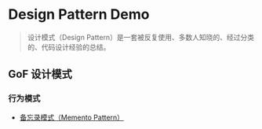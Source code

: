 # Design Pattern Demo

> 设计模式（Design Pattern）是一套被反复使用、多数人知晓的、经过分类的、代码设计经验的总结。


## GoF 设计模式

### 行为模式

- [备忘录模式（Memento Pattern）](./docs/memento-pattern.md)
